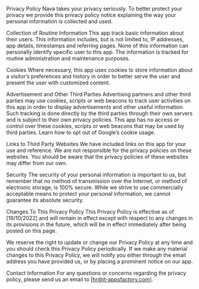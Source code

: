 Privacy Policy Nava takes your privacy seriously. To better protect your privacy we provide this privacy policy notice explaining the way your personal information is collected and used.

Collection of Routine Information This app track basic information about their users. This information includes, but is not limited to, IP addresses, app details, timestamps and referring pages. None of this information can personally identify specific user to this app. The information is tracked for routine administration and maintenance purposes.

Cookies Where necessary, this app uses cookies to store information about a visitor’s preferences and history in order to better serve the user and present the user with customized content.

Advertisement and Other Third Parties Advertising partners and other third parties may use cookies, scripts or web beacons to track user activities on this app in order to display advertisements and other useful information. Such tracking is done directly by the third parties through their own servers and is subject to their own privacy policies. This app has no access or control over these cookies, scripts or web beacons that may be used by third parties. Learn how to opt out of Google’s cookie usage.

Links to Third Party Websites We have included links on this app for your use and reference. We are not responsible for the privacy policies on these websites. You should be aware that the privacy policies of these websites may differ from our own.

Security The security of your personal information is important to us, but remember that no method of transmission over the Internet, or method of electronic storage, is 100% secure. While we strive to use commercially acceptable means to protect your personal information, we cannot guarantee its absolute security.

Changes To This Privacy Policy This Privacy Policy is effective as of [19/10/2022] and will remain in effect except with respect to any changes in its provisions in the future, which will be in effect immediately after being posted on this page.

We reserve the right to update or change our Privacy Policy at any time and you should check this Privacy Policy periodically. If we make any material changes to this Privacy Policy, we will notify you either through the email address you have provided us, or by placing a prominent notice on our app.

Contact Information For any questions or concerns regarding the privacy policy, please send us an email to [hr@it-appsfactory.com].
